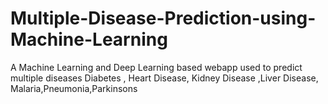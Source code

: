 # Multiple-Disease-Prediction-using-Machine-Learning
A Machine Learning and Deep Learning based webapp used to predict multiple diseases Diabetes , Heart Disease, Kidney Disease ,Liver Disease, Malaria,Pneumonia,Parkinsons 
